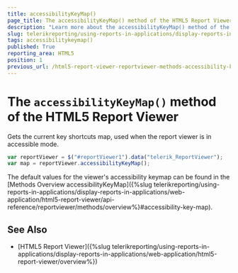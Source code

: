 ```yaml
---
title: accessibilityKeyMap()
page_title: The accessibilityKeyMap() method of the HTML5 Report Viewer explained
description: "Learn more about the accessibilityKeyMap() method of the Telerik Reporting HTML5 Report Viewer and how to use it to customize the viewer's behavior."
slug: telerikreporting/using-reports-in-applications/display-reports-in-applications/web-application/html5-report-viewer/api-reference/reportviewer/methods/accessibilitykeymap()
tags: accessibilitykeymap()
published: True
reporting_area: HTML5
position: 1
previous_url: /html5-report-viewer-reportviewer-methods-accessibility-keymap
---
```


# The `accessibilityKeyMap()` method of the HTML5 Report Viewer

Gets the current key shortcuts map, used when the report viewer is in accessible mode.

````JavaScript
var reportViewer = $("#reportViewer1").data("telerik_ReportViewer");
var map = reportViewer.accessibilityKeyMap();
````

The default values for the viewer's accessibility keymap can be found in the [Methods Overview accessibilityKeyMap]({%slug telerikreporting/using-reports-in-applications/display-reports-in-applications/web-application/html5-report-viewer/api-reference/reportviewer/methods/overview%}#accessibility-key-map).

## See Also

* [HTML5 Report Viewer]({%slug telerikreporting/using-reports-in-applications/display-reports-in-applications/web-application/html5-report-viewer/overview%})
